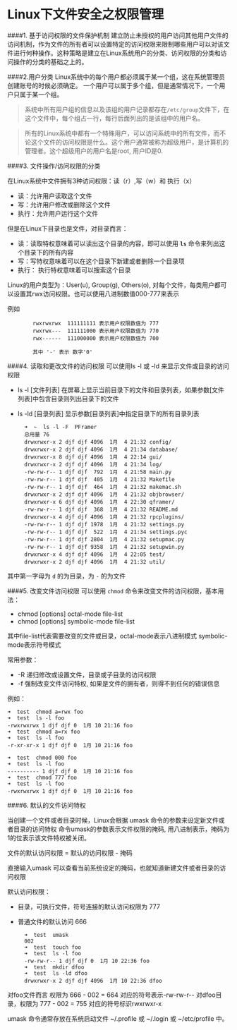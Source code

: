 Linux下文件安全之权限管理
=========
####1. 基于访问权限的文件保护机制
建立防止未授权的用户访问其他用户文件的访问机制，作为文件的所有者可以设置特定的访问权限来限制哪些用户可以对该文件进行何种操作。这种策略是建立在Linux系统用户的分类、访问权限的分类和访问操作的分类的基础之上的。

####2.用户分类
Linux系统中的每个用户都必须属于某一个组，这在系统管理员创建账号的时候必须确定。
一个用户可以属于多个组，但是通常情况下，一个用户只属于某一个组。
> 系统中所有用户组的信息以及该组的用户记录都存在`/etc/group`文件下，在这个文件中，每个组占一行，每行后面列出的是该组中的用户名。



>所有的Linux系统中都有一个特殊用户，可以访问系统中的所有文件，而不论这个文件的访问权限是什么。这个用户通常被称为超级用户，是计算机的管理者。这个超级用户的用户名是root, 用户ID是0.

####3. 文件操作/访问权限的分类

在Linux系统中文件拥有3种访问权限：读（r）,写（w）和 执行（x）
> 
+ 读：允许用户读取这个文件
+ 写：允许用户修改或删除这个文件
+ 执行：允许用户运行这个文件

但是在Linux下目录也是文件，对目录而言：
>  
+ 读：读取特权意味着可以读出这个目录的内容，即可以使用 **`ls`** 命令来列出这个目录下的所有内容
+ 写：写特权意味着可以在这个目录下新建或者删除一个目录项
+ 执行： 执行特权意味着可以搜索这个目录

Linux的用户类型为：User(u), Group(g), Others(o), 对每个文件，每类用户都可以设置其rwx访问权限。也可以使用八进制数值000-777来表示

例如 
            
            rwxrwxrwx  111111111 表示用户权限数值为 777
            rwxrwx---  111111000 表示用户权限数值为 770
            rwx------  111000000 表示用户权限数值为 700
            
            其中 '-' 表示 数字'0' 

####4. 读取和更改文件的访问权限
可以使用ls -l 或 -ld 来显示文件或目录的访问权限

+ ls -l [文件列表]  在屏幕上显示当前目录下的文件和目录列表，如果参数[文件列表]中包含目录则列出目录下的文件
+ ls -ld [目录列表] 显示参数[目录列表]中指定目录下的所有目录列表


        ➜  ~  ls -l -F  PFramer
        总用量 76
        drwxrwxr-x 2 djf djf 4096  1月  4 21:32 config/
        drwxrwxr-x 2 djf djf 4096  1月  4 21:34 database/
        drwxrwxr-x 8 djf djf 4096  1月  4 22:14 gui/
        drwxrwxr-x 2 djf djf 4096  1月  4 21:34 log/
        -rw-rw-r-- 1 djf djf  792  1月  4 21:58 main.py
        -rw-rw-r-- 1 djf djf  405  1月  4 21:32 Makefile
        -rw-rw-r-- 1 djf djf  464  1月  4 21:32 makemac.sh
        drwxrwxr-x 2 djf djf 4096  1月  4 21:32 objbrowser/
        drwxrwxr-x 6 djf djf 4096  1月  4 22:30 qframer/
        -rw-rw-r-- 1 djf djf  368  1月  4 21:32 README.md
        drwxrwxr-x 4 djf djf 4096  1月  4 21:32 rpcplugins/
        -rw-rw-r-- 1 djf djf 1978  1月  4 21:32 settings.py
        -rw-rw-r-- 1 djf djf  522  1月  4 21:34 settings.pyc
        -rw-rw-r-- 1 djf djf 2804  1月  4 21:32 setupmac.py
        -rw-rw-r-- 1 djf djf 9358  1月  4 21:32 setupwin.py
        drwxrwxr-x 4 djf djf 4096  1月  4 22:05 test/
        drwxrwxr-x 2 djf djf 4096  1月  4 21:32 util/

其中第一字母为 `d` 的为目录，为 `-` 的为文件

####5. 改变文件访问权限
可以使用 `chmod` 命令来改变文件的访问权限，基本用法：

+ chmod [options] octal-mode file-list
+ chmod [options] symbolic-mode file-list

其中file-list代表需要改变的文件或目录，octal-mode表示八进制模式 symbolic-mode表示符号模式

常用参数：
+ -R 递归修改或设置文件，目录或子目录的访问权限
+ -f 强制改变文件访问特权, 如果是文件的拥有者，则得不到任何的错误信息

例如：

    ➜  test  chmod a=rwx foo
    ➜  test  ls -l foo
    -rwxrwxrwx 1 djf djf 0  1月 10 21:16 foo
    ➜  test  chmod a=rx foo 
    ➜  test  ls -l foo     
    -r-xr-xr-x 1 djf djf 0  1月 10 21:16 foo

    ➜  test  chmod 000 foo
    ➜  test  ls -l foo
    ---------- 1 djf djf 0  1月 10 21:16 foo
    ➜  test  chmod 777 foo
    ➜  test  ls -l foo    
    -rwxrwxrwx 1 djf djf 0  1月 10 21:16 foo

####6. 默认的文件访问特权

当创建一个文件或者目录时候，Linux会根据 umask 命令的参数来设定新文件或者目录的访问特权
命令umask的参数表示文件权限的掩码, 用八进制表示，掩码为1的位表示该文件特权被关闭。

> 
文件的默认访问权限 = 默认的访问权限 - 掩码

直接输入umask 可以查看当前系统设定的掩码，也就知道新建文件或者目录的访问权限

默认访问权限：
+ 目录，可执行文件，符号连接的默认访问权限为 777
+ 普通文件的默认访问 666    


        ➜  test  umask 
        002   
        ➜  test  touch foo   
        ➜  test  ls -l foo    
        -rw-rw-r-- 1 djf djf 0  1月 10 22:36 foo   
        ➜  test  mkdir dfoo    
        ➜  test  ls -ld dfoo     
        drwxrwxr-x 2 djf djf 4096  1月 10 22:36 dfoo

对foo文件而言 权限为 666 - 002 = 664 对应的符号表示-rw-rw-r--
对dfoo目录，权限为 777 - 002 = 755   对应的符号标识rwxrwxr-x


> 
umask 命令通常存放在系统启动文件 ~/.profile 或 ~/.login 或 ~/etc/profile 中。

